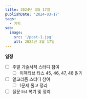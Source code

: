 ```yaml
---
title: 2024년 3월 17일
publishDate: '2024-03-17'
tags:
  - 기억
seo:
  image:
    src: '/post-1.jpg'
    alt: 2024년 3월 17일
---
```


**일정**

- [ ] 주말 기술서적 스터디 참여
  - [ ] 이펙티브 타스 45, 46, 47, 48 읽기
- [ ] 알고리즘 스터디 참여
  - [ ] 1문제 풀고 정리
- [ ] 질문 list 복기 및 정리
